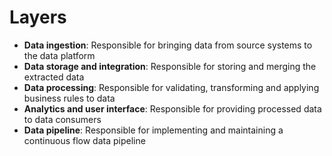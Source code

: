 # Layers
- **Data ingestion**: Responsible for bringing data from source systems to the data platform
- **Data storage and integration**: Responsible for storing and merging the extracted data
- **Data processing**: Responsible for validating, transforming and applying business rules to data
- **Analytics and user interface**: Responsible for providing processed data to data consumers
- **Data pipeline**: Responsible for implementing and maintaining a continuous flow data pipeline
